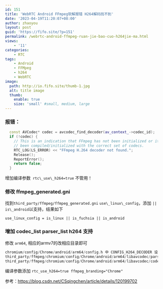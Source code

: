 ```yaml
---
id: 151
title: 'WebRTC Android FFmpeg软解报错 H264解码找不到'
date: '2023-04-19T11:20:07+08:00'
author: zhaoyou
layout: post
guid: 'https://fifo.site/?p=151'
permalink: /webrtc-android-ffmpeg-ruan-jie-bao-cuo-h264jie-ma.html
views:
    - '11'
categories:
    - RTC
tags:
    - Android
    - FFMpeg
    - h264
    - WebRTC
image:
  path: http://io.fifo.site/thumb-1.jpg
  alt: title image
  thumb:  
    enable: true
    size: 'small' #small, medium, large
---
```


###  报错：

```c++
  const AVCodec* codec = avcodec_find_decoder(av_context_->codec_id);
  if (!codec) {
    // This is an indication that FFmpeg has not been initialized or it has not
    // been compiled/initialized with the correct set of codecs.
    RTC_LOG(LS_ERROR) << "FFmpeg H.264 decoder not found.";
    Release();
    ReportError();
    return false;
  }

```

增加编译参数` rtc\_use\_h264=true` 不管用！

###  修改 ffmpeg\_generated.gni

找到`third_party/ffmpeg/ffmpeg_generated.gni`
`use\_linux\_config`，添加 `|| is\_android`以支持，结果如下

```
use_linux_config = is_linux || is_fuchsia || is_android
```

###  增加 codec\_list parser\_list h264 支持

修改 `arm64`, 相应的armv7的改相应目录即可

```c++
chromium/config/Chrome/android/arm64/config.h 中 CONFIG_H264_DECODER 设置为 1
third_party/ffmpeg/chromium/config/Chrome/android/arm64/libavcodec/parser_list.c 添加 &ff_h264_parser,
third_party/ffmpeg/chromium/config/Chrome/android/arm64/libavcodec/codec_list.c 添加 &ff_h264_decoder
```

编译参数添加 `rtc_use_h264=true ffmpeg_branding="Chrome"`

参考：<https://blog.csdn.net/CSqingchen/article/details/120199702>